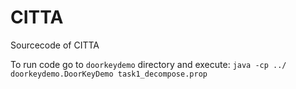 CITTA
======

Sourcecode of CITTA

To run code go to `doorkeydemo` directory and execute:
`java -cp ../ doorkeydemo.DoorKeyDemo task1_decompose.prop`